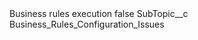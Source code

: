 <?xml version="1.0" encoding="UTF-8"?>
<CustomMetadata xmlns="http://soap.sforce.com/2006/04/metadata" xmlns:xsi="http://www.w3.org/2001/XMLSchema-instance" xmlns:xsd="http://www.w3.org/2001/XMLSchema">
    <label>Business rules execution</label>
    <protected>false</protected>
    <values>
        <field>SubTopic__c</field>
        <value xsi:type="xsd:string">Business_Rules_Configuration_Issues</value>
    </values>
</CustomMetadata>

